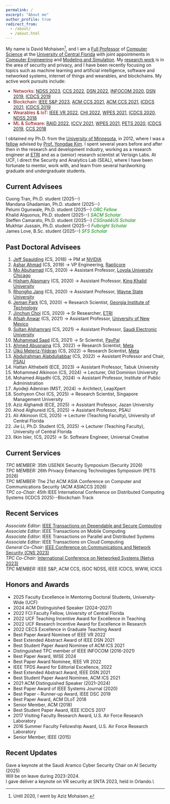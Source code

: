 ```yaml
---
permalink: /
excerpt: "About me"
author_profile: true
redirect_from: 
  - /about/
  - /about.html
---
```

My name is David Mohaisen[^1], and I am a [Full Professor](https://www.cs.ucf.edu/person/aziz-mohaisen/) of [Computer Science](https://www.cs.ucf.edu/) at the [University of Central Florida](https://www.ucf.edu/) with joint appointments in [Computer Engineering](https://www.ece.ucf.edu/) and [Modeling and Simulation](https://www.ucf.edu/modeling-simulation/). My [research work](https://dblp.uni-trier.de/pid/70/2832.html) is in the area of security and privacy, and I have been recently focusing on topics such as machine learning and artificial intelligence, software and networked systems, internet of things and wearables, and blockchains. My active work pursuits include:

* <span style="color:maroon">Networks</span>: [NDSS 2023](files/ndss23.pdf), [CCS 2022](files/ccs22.pdf), [DSN 2022](files/dsn22.pdf), [INFOCOM 2020](files/infocom20sf.pdf), [DSN 2019](files/dsn19a.pdf), [ICDCS 2019](files/icdcs19b.pdf)
* <span style="color:maroon">Blockchain</span>: [IEEE S&P 2023](files/sp23.pdf), [ACM CCS 2021](files/ccs21a.pdf), [ACM CCS 2021](files/ccs21b.pdf), [ICDCS 2021](files/icdcs21.pdf), [ICDCS 2019](files.icdcs19c.pdf)
* <span style="color:maroon">Wearables & IoT</span>: [IEEE VR 2022](files/vr22a.pdf), [CHI 2022](files/chi22.pdf), [WPES 2021](files/wpes22sia.pdf), [ICDCS 2020](files/icdcs20lp.pdf), [NDSS 2018](files/ndss18.pdf)
* <span style="color:maroon">ML & Software</span>: [RAID 2022](files/raid22.pdf), [ICCV 2021](https://ieeexplore.ieee.org/document/9710861), [WPES 2021](https://dl.acm.org/doi/10.1145/3463676.3485608), [PETS 2020](files/pets20.pdf), [ICDCS 2019](files/icdcs19a.pdf), [CCS 2018](files/18ccs.pdf)

I obtained my Ph.D. from the [University of Minnesota](https://twin-cities.umn.edu/), in 2012, where I was a [fellow](https://cla.umn.edu/graduate-students/research-creative-inquiry/doctoral-dissertation-fellowship-ddf) advised by [Prof. Yongdae Kim](https://syssec.kaist.ac.kr/~yongdaek/). I spent several years before and after then in the research and development industry, working as a research engineer at [ETRI](https://etri.re.kr/intro.html) and as a (senior) research scientist at Verisign Labs. At UCF, I direct the Security and Analytics Lab (SEAL), where I have been fortunate to mentor, work with, and learn from several hardworking graduate and undergraduate students. 

Current Advisees
----
Cuong Tran, Ph.D. student (2025--)\
Mandana Ghadamian, Ph.D. student (2025--)\
Pelumi Ogunwale, Ph.D. student (2025--) <span style="color:green">_ORC Fellow_</span>\
Khalid Alquonus, Ph.D. student (2025--) <span style="color:green">_SACM Scholar_</span>\
Steffen Camarato, Ph.D. student (2025--) <span style="color:green">_CSGrad4US Scholar_</span>\
Mukhtar Jussain, Ph.D. student (2025--) <span style="color:green">_Fulbright Scholar_</span>\
James Love, B.Sc. student (2025--) <span style="color:green">_SFS Scholar_</span>

Past Doctoral Advisees
----
1. [Jeff Spaulding](https://www.linkedin.com/in/jeffreyspaulding/) (CS, 2018) &rarr; PM at [NVIDIA](https://developer.nvidia.com/blog/author/jspaulding/)
1. [Ashar Ahmad](https://www.linkedin.com/in/ahmad-ashar/) (CS, 2019) &rarr; VP Engineering, [Rapticore](https://www.rapticore.com/team)
1. [Mo Abuhamad](https://www.linkedin.com/in/abuhamadm) (CS, 2020) &rarr; Assistant Professor, [Loyola University Chicago](https://www.luc.edu/)
1. [Hisham Alasmary](https://www.linkedin.com/in/hisham-alasmary-24ba31189) (CS, 2020) &rarr;  Assistant Professor, [King Khalid University](https://www.kku.edu.sa/en)
1. [Rhongho Jang](https://www.linkedin.com/in/rhongho-jang-a57706152/) (CS, 2020) &rarr; Assistant Professor, [Wayne State University](https://wayne.edu/)
1. [Jeman Park](https://www.linkedin.com/in/jemanpark122/) (CS, 2020) &rarr; Research Scientist, [Georgia Institute of Technology](https://www.gatech.edu/)
1. [Jinchun Choi](https://www.linkedin.com/in/jinchunchoi/) (CS, 2020) &rarr; Sr Researcher, [ETRI](https://www.etri.re.kr/eng/main/main.etri)
1. [Afsah Anwar](https://www.linkedin.com/in/afsahanwar/) (CS, 2021) &rarr; Assistant Professor, [University of New Mexico](https://www.famu.edu/)
1. [Sultan Alshamrani](https://www.linkedin.com/in/sultan-alshamrani-52b7a588/) (CS, 2021) &rarr; Assistant Professor, [Saudi Electronic University](https://seu.edu.sa/en/home)
1. [Muhammad Saad](https://www.linkedin.com/in/muhammad-saad-b41665145/) (CS, 2021) &rarr; Sr Scientist, [PayPal](https://www.paypal.com/us/home)
1. [Ahmed Abusnaina](https://www.linkedin.com/in/ahmed-abusnaina-958b4b138/) (CS, 2022) &rarr; Research Scientist, [Meta](https://about.facebook.com/?utm_source=meta.com&utm_medium=redirect)
1. [Ülkü Meteriz-Yıldıran](https://www.linkedin.com/in/ulku-meteriz/) (CS, 2022) &rarr; Research Scientist, [Meta](https://about.facebook.com/?utm_source=meta.com&utm_medium=redirect)
1. [Abdulrahman Alabduljabbar](https://www.linkedin.com/in/alabduljabbar/) (CS, 2022) &rarr; Assistant Professor and Chair, [PSAU](https://www.psau.edu.sa/en)
1. Hattan Althebeiti (ECE, 2023) &rarr; Assistant Professor, Tabuk University
1. Mohammed Alkinoon (CS, 2024) &rarr; Lecturer, Old Dominion University
1. Mohamed Alqadhi (CS, 2024) &rarr; Assistant Professor, Institute of Public Administration
1. Ayodeji Adeniran (MST, 2024) &rarr; Architect, LeapXpert
1. Soohyeon Choi (CS, 2025)  &rarr; Research Scientist, Singapore Management University
1. Aziz Alghamdi (ECE, 2025)  &rarr; Assistant Professor, Jazan University
1. Ahod Alghureid (CS, 2025)  &rarr; Assistant Professor, PSAU
1. Ali Alkinoon (CS, 2025) &rarr; Lecturer (Teaching Faculty), University of Central Florida
1. Jie Li, Ph.D. Student (CS, 2025) &rarr; Lecturer (Teaching Faculty), University of Central Florida
1. Ilkin Isler, (CS, 2025) &rarr; Sr. Software Engineer, Universal Creative

Current Services
----
_TPC MEMBER:_ 35th USENIX Security Symposium (Security 2026)\
_TPC MEMBER:_ 26th Privacy Enhancing Technologies Symposium (PETS 2026)\
_TPC MEMBER:_ The 21st ACM ASIA Conference on Computer and Communications Security (ACM ASIACCS 2026)\
_TPC co-Chair:_ 45th IEEE International Conference on Distributed Computing Systems (ICDCS 2025)--Blockchain Track

Recent Services
----
_Associate Editor:_ [IEEE Transactions on Dependable and Secure Computing](https://ieeexplore.ieee.org/xpl/RecentIssue.jsp?punumber=8858)\
_Associate Editor:_ IEEE Transactions on Mobile Computing\
_Associate Editor:_ IEEE Transactions on Parallel and Distributed Systems\
_Associate Editor:_ IEEE Transactions on Cloud Computing\
_General Co-Chair:_ [IEEE Conference on Communications and Network Security (CNS 2023)](https://cns2023.ieee-cns.org/)\
_TPC Co-Chair:_ [International Conference on Networked Systems (Netys 2023)](https://netys.net)\
_TPC MEMBER:_ IEEE S&P, ACM CCS, ISOC NDSS, IEEE ICDCS, WWW, ICICS

Honors and Awards
----
* 2025 Faculty Excellence in Mentoring Doctoral Students, University-Wide (UCF)
* 2024 ACM Distinguished Speaker (2024–2027)
* 2022 FCI Faculty Fellow, University of Central Florida
* 2022 UCF Teaching Incentive Award for Excellence in Teaching
* 2022 UCF Research Incentive Award for Excellence in Research
* 2022 CECS Excellence in Graduate Teaching Award
* Best Paper Award Nominee of IEEE VR 2022
* Best Extended Abstract Award of IEEE DSN 2021
* Best Student Paper Award Nominee of ACM ICS 2021
* Distinguished TPC member of IEEE INFOCOM (2016-2021)
* Best Paper Award, WISE 2024
* Best Paper Award Nominee, IEEE VR 2022
* IEEE TPDS Award for Editorial Excellence, 2022
* Best Extended Abstract Award, IEEE DSN 2021
* Best Student Paper Award Nominee, ACM ICS 2021
* 2021 ACM Distinguished Speaker (2021–2024)
* Best Paper Award of IEEE Systems Journal (2020)
* Best Paper – Runner-up Award, IEEE DSC 2019
* Best Paper Award, ACM DLoT 2018
* Senior Member, ACM (2018)
* Best Student Paper Award, IEEE ICDCS 2017
* 2017 Visiting Faculty Research Award, U.S. Air Force Research Laboratory
* 2016 Summer Faculty Fellowship Award, U.S. Air Force Research Laboratory
* Senior Member, IEEE (2015)

Recent Updates
----
Gave a keynote at the Saudi Aramco Cyber Security Chair on AI Security (2025)\
Will be on leave during 2023-2024.\
I gave deliver a keynote on VR security at SNTA 2023, held in Orlando.\

[^1]: Until 2020, I went by Aziz Mohaisen.
